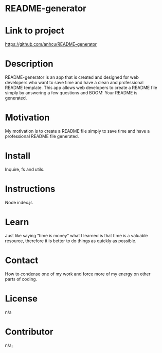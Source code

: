
  # README-generator

  # Link to project
  https://github.com/anhcu/README-generator

  # Description
  README-generator is an app that is created and designed for web developers who want to save time and have a clean and professional README template.  This app allows web developers to create a README file simply by answering a few questions and BOOM! Your README is generated.

  # Motivation
  My motivation is to create a README file simply to save time and have a professional README file generated.

  # Install
  Inquire, fs and utils.

  # Instructions
  Node index.js

  # Learn
  Just like saying “time is money” what I learned is that time is a valuable resource, therefore it is better to do things as quickly as possible.

  # Contact
  How to condense one of my work and force more of my energy on other parts of coding.

  # License
  n/a

  # Contributor
  n/a;
